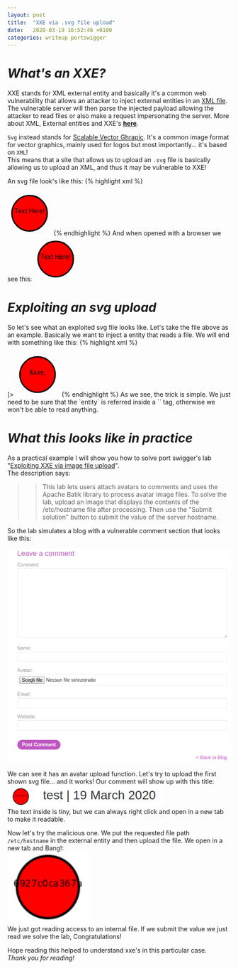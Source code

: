 ```yaml
---
layout: post
title:  "XXE via .svg file upload"
date:   2020-03-19 16:52:46 +0100
categories: writeup portswigger
---
```

# *What's an XXE?*
XXE stands for XML external entity and basically it's a common web vulnerability that allows an attacker to inject external entities in an [XML file](https://en.wikipedia.org/wiki/XML). The vulnerable server will then parse the injected payload allowing the attacker to read files or also make a request impersonating the server. More about XML, External entities and XXE's **[here](https://portswigger.net/web-security/xxe)**.

`Svg` instead stands for [Scalable Vector Ghrapic](https://en.wikipedia.org/wiki/Scalable_Vector_Graphics). It's a common image format for vector graphics, mainly used for logos but most importantly... it's based on `XML`!<br/>
This means that a site that allows us to upload an `.svg` file is basically allowing us to upload an XML, and thus it may be vulnerable to XXE!

An svg file look's like this:
{% highlight xml %}
<?xml version="1.0" encoding="UTF-8"?>
<svg height="100" width="100">
  <circle cx="50" cy="50" r="40" stroke="black" stroke-width="3" fill="red" />
  <text x="50" y="50" text-anchor="middle">Text Here!</text>
</svg> 
{% endhighlight %}
And when opened with a browser we see this:
<?xml version="1.0" encoding="UTF-8" standalone="yes"?>
<svg xmlns="http://www.w3.org/2000/svg" height="100" width="100">
  <circle cx="50" cy="50" r="40" stroke="black" stroke-width="3" fill="red"></circle>
  <text x="50" y="50" text-anchor="middle">Text Here!</text>
</svg> 


# *Exploiting an svg upload*
So let's see what an exploited svg file looks like. Let's take the file above as an example. Basically we want to inject a entity that reads a file. We will end with something like this:
{% highlight xml %}
<?xml version="1.0" encoding="UTF-8"?>
<!DOCTYPE example [ <!ENTITY xxe SYSTEM "file:///filepath/goes/here" > ]>
<svg xmlns="http://www.w3.org/2000/svg" height="100" width="100">
  <circle cx="50" cy="50" r="40" stroke="black" stroke-width="3" fill="red" />
  <text x="50" y="50" text-anchor="middle">&xxe;</text>
</svg> 
{% endhighlight %}
As we see, the trick is simple. We just need to be sure that the `entity` is referred inside a `<text>` tag, otherwise we won't be able to read anything. 

# *What this looks like in practice*
As a practical example I will show you how to solve port swigger's lab "[Exploiting XXE via image file upload](https://portswigger.net/web-security/xxe/lab-xxe-via-file-upload)".<br/>
The description says:
>>This lab lets users attach avatars to comments and uses the Apache Batik library to process avatar image files.
>>To solve the lab, upload an image that displays the contents of the /etc/hostname file after processing. Then use the "Submit solution" button to submit the value of the server hostname.

So the lab simulates a blog with a vulnerable comment section that looks like this:

![comments](/assets/comment_section.png)

We can see it has an avatar upload function. Let's try to upload the first shown svg file... and it works! Our comment will show up with this title:<br/>
![first_upload](/assets/first_upload.png)<br/>
The text inside is tiny, but we can always right click and open in a new tab to make it readable.

Now let's try the malicious one. We put the requested file path `/etc/hostname` in the external entity and then upload the file. We open in a new tab and Bang!:<br/>
![second_upload](/assets/second_upload.png)<br/>
We just got reading access to an internal file. If we submit the value we just read we solve the lab, Congratulations!

Hope reading this helped to understand xxe's in this particular case. <br/>*Thank you for reading!*




